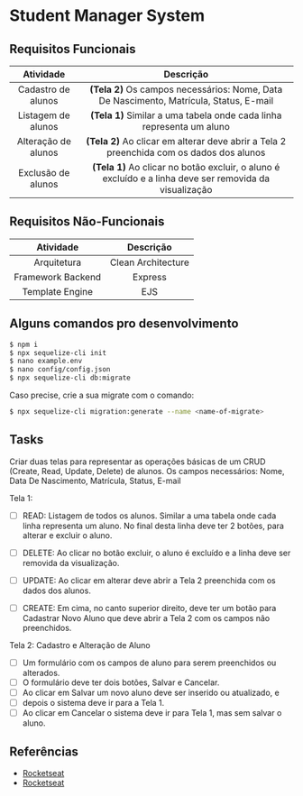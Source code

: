 # Student Manager System

## **Requisitos Funcionais**

|      Atividade      |                                                Descrição                                                |
| :-----------------: | :-----------------------------------------------------------------------------------------------------: |
| Cadastro de alunos  |         **(Tela 2)** Os campos necessários: Nome, Data De Nascimento, Matrícula, Status, E-mail         |
| Listagem de alunos  |                  **(Tela 1)** Similar a uma tabela onde cada linha representa um aluno                  |
| Alteração de alunos |        **(Tela 2)** Ao clicar em alterar deve abrir a Tela 2 preenchida com os dados dos alunos         |
| Exclusão de alunos  | **(Tela 1)** Ao clicar no botão excluir, o aluno é excluído e a linha deve ser removida da visualização |

## **Requisitos Não-Funcionais**

|     Atividade     |     Descrição      |
| :---------------: | :----------------: |
|    Arquitetura    | Clean Architecture |
| Framework Backend |      Express       |
|  Template Engine  |        EJS         |

## **Alguns comandos pro desenvolvimento**

```bash
$ npm i
$ npx sequelize-cli init
$ nano example.env
$ nano config/config.json
$ npx sequelize-cli db:migrate
```

Caso precise, crie a sua migrate com o comando:
```bash
$ npx sequelize-cli migration:generate --name <name-of-migrate>
```

## **Tasks**

Criar duas telas para representar as operações básicas de um CRUD (Create, Read, Update, Delete) de alunos.
Os campos necessários: Nome, Data De Nascimento, Matrícula, Status, E-mail

Tela 1:

- [ ] READ: Listagem de todos os alunos. Similar a uma tabela onde cada linha representa um aluno.
      No final desta linha deve ter 2 botões, para alterar e excluir o aluno.

- [ ] DELETE: Ao clicar no botão excluir, o aluno é excluído e a linha deve ser removida da visualização.

- [ ] UPDATE: Ao clicar em alterar deve abrir a Tela 2 preenchida com os dados dos alunos.

- [ ] CREATE: Em cima, no canto superior direito, deve ter um botão para Cadastrar Novo Aluno que deve abrir a Tela 2 com os campos não preenchidos.

Tela 2: Cadastro e Alteração de Aluno

- [ ] Um formulário com os campos de aluno para serem preenchidos ou alterados.
- [ ] O formulário deve ter dois botões, Salvar e Cancelar.
- [ ] Ao clicar em Salvar um novo aluno deve ser inserido ou atualizado, e
- [ ] depois o sistema deve ir para a Tela 1.
- [ ] Ao clicar em Cancelar o sistema deve ir para Tela 1, mas sem salvar o aluno.

## Referências

- [Rocketseat](https://www.youtube.com/watch?v=mxiRCcnsKDw)
- [Rocketseat](https://www.youtube.com/watch?v=0mYq5LrQN1s)
